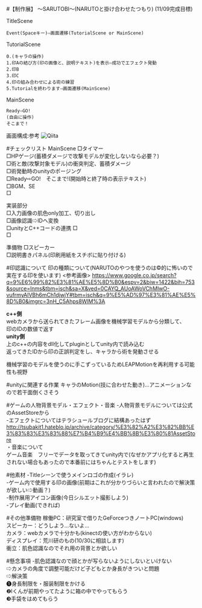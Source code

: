 #【制作展】 
～SARUTOBI～(NARUTOと掛け合わせたつもり) (11/09完成目標)


TitleScene
```
Event(Spaceキー)⇨画面遷移(TutorialScene or MainScene)
```

TutorialScene
```
0.(キャラの操作)
1.印Aの結び方(印の画像と、説明テキスト)を表示⇨成功でエフェクト発動
2.印B
3.印C
4.印の組み合わせによる術の練習
5.Tutorialを終わります⇨画面遷移(MainScene)
```

MainScene
```
Ready⇨GO!
(自由に操作)
そこまで！
```

画面構成:参考
![Qiita](http://dengekionline.com/elem/000/000/665/665748/c20130702_koihime_01_cs1w1_720x.jpg "Qiita")


#チェックリスト
MainScene
□タイマー  
□HPゲージ(蓄積ダメージで攻撃モデルが変化しないなら必要？)  
□術と敵(攻撃対象モデル)の衝突判定、蓄積ダメージ  
□術発動時のunityのポージング  
□Ready⇨GO!　そこまで!(開始時と終了時の表示テキスト)  
□BGM、SE  
□

実装部分   
□入力画像の肌色only加工、切り出し  
□画像認識⇨IDへ変換  
□unityとC++コードの連携 
□  
□  



準備物
□スピーカー  
□説明書きパネル(印刷用紙をスチボに貼り付ける)  








#印認識について
印の種類について(NARUTOのやつを使うのは©的に怖いので実在する印を使います)
<参考画像>
https://www.google.co.jp/search?q=9%E6%99%82%E3%81%AE%E5%8D%B0&espv=2&biw=1422&bih=753&source=lnms&tbm=isch&sa=X&ved=0CAYQ_AUoAWoVChMIwO-vufrmyAIVBh6mCh1djwjY#tbm=isch&q=9%E5%AD%97%E3%81%AE%E5%8D%B0&imgrc=3nH_C5Ahps8WlM%3A

**c++側**  
webカメラから送られてきたフレーム画像を機械学習モデルから分類して、  
印のIDの数値で返す  
**unity側**  
上のc++の内容をdll化してpluginとしてunity内で読み込む  
返ってきたIDから印の正誤判定をし、キャラから術を発動させる  

機械学習のモデルを使うのに手こずっているためLEAPMotionを再利用する可能性も視野

#unityに関連する作業
キャラのMotion(技に合わせた動き)…アニメーションなので若干面倒くさそう

#ゲームの人物背景モデル・エフェクト・音楽
-人物背景モデルについては公式のAssetStoreから  
-エフェクトについてはテラシュールブログに結構あったはず  
http://tsubakit1.hateblo.jp/archive/category/%E3%82%A2%E3%82%BB%E3%83%83%E3%83%88%E7%B4%B9%E4%BB%8B%E3%80%81AssetStore  
・音楽について  
ゲーム音楽　フリーでデータを取ってきてunity内で(なぜかアプリ化すると再生されない場合もあったので本番前にはちゃんとテストをします)

#他素材
-Titleシーンで使うメインロゴの作成(イラレ)  
-ゲーム内で使用する印の画像(前期はこれが分かりづらいと言われたので解決策が欲しい⇨動画？)  
-制作展用アイコン画像(今日シルエット撮影しよう)  
-プレイ動画(できれば)  


#その他準備物
稼働PC：研究室で借りたGeForceつきノートPC(windows)  
スピーカー：どうしよう…ないよ…  
カメラ：webカメラで十分かも(kinectの使い方がわからない)  
ディスプレイ：荒川研のもの(10/30に相談します)  
衝立：肌色認識なのでそれ用の背景とか欲しい  

#懸念事項
-肌色認識なので顔とかが写らないようにしないといけない  
⇨カメラの角度で調整可能だけど子どもとか身長がきついと問題    
⇨解決策  
❶身長制限を・服装制限をかける  
❷Iくんが前期やってたように箱の中でやってもらう  
❸手袋をはめてもらう
